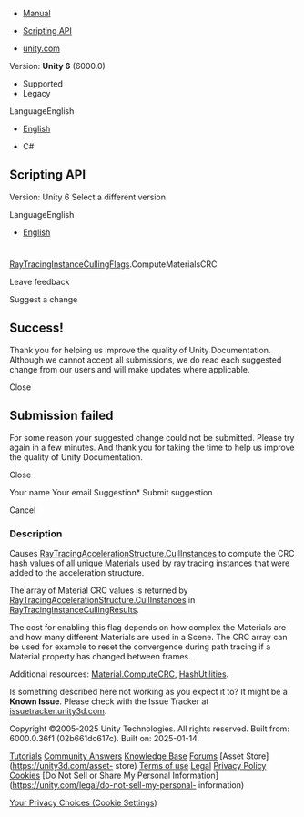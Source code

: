 [ ]()

  * [Manual](../Manual/index.html)
  * [Scripting API](../ScriptReference/index.html)

  * [unity.com](https://unity.com/)

Version: **Unity 6** (6000.0)

  * Supported
  * Legacy

LanguageEnglish

  * [English]()

  * C#

[ ](https://docs.unity3d.com)

## Scripting API

Version: Unity 6 Select a different version

LanguageEnglish

  * [English]()

#
[RayTracingInstanceCullingFlags](Rendering.RayTracingInstanceCullingFlags.html).ComputeMaterialsCRC

Leave feedback

Suggest a change

## Success!

Thank you for helping us improve the quality of Unity Documentation. Although
we cannot accept all submissions, we do read each suggested change from our
users and will make updates where applicable.

Close

## Submission failed

For some reason your suggested change could not be submitted. Please <a>try
again</a> in a few minutes. And thank you for taking the time to help us
improve the quality of Unity Documentation.

Close

Your name Your email Suggestion* Submit suggestion

Cancel

[ ]()

### Description

Causes
[RayTracingAccelerationStructure.CullInstances](Rendering.RayTracingAccelerationStructure.CullInstances.html)
to compute the CRC hash values of all unique Materials used by ray tracing
instances that were added to the acceleration structure.

The array of Material CRC values is returned by
[RayTracingAccelerationStructure.CullInstances](Rendering.RayTracingAccelerationStructure.CullInstances.html)
in
[RayTracingInstanceCullingResults](Rendering.RayTracingInstanceCullingResults.html).  
  
The cost for enabling this flag depends on how complex the Materials are and
how many different Materials are used in a Scene. The CRC array can be used
for example to reset the convergence during path tracing if a Material
property has changed between frames.  
  
Additional resources: [Material.ComputeCRC](Material.ComputeCRC.html),
[HashUtilities](HashUtilities.html).

Is something described here not working as you expect it to? It might be a
**Known Issue**. Please check with the Issue Tracker at
[issuetracker.unity3d.com](https://issuetracker.unity3d.com).

Copyright ©2005-2025 Unity Technologies. All rights reserved. Built from:
6000.0.36f1 (02b661dc617c). Built on: 2025-01-14.

[Tutorials](https://unity3d.com/learn) [Community
Answers](https://answers.unity3d.com) [Knowledge
Base](https://support.unity3d.com/hc/en-us)
[Forums](https://forum.unity3d.com) [Asset Store](https://unity3d.com/asset-
store) [Terms of use](https://docs.unity3d.com/Manual/TermsOfUse.html)
[Legal](https://unity.com/legal) [Privacy
Policy](https://unity.com/legal/privacy-policy)
[Cookies](https://unity.com/legal/cookie-policy) [Do Not Sell or Share My
Personal Information](https://unity.com/legal/do-not-sell-my-personal-
information)

[Your Privacy Choices (Cookie Settings)](javascript:void\(0\);)

